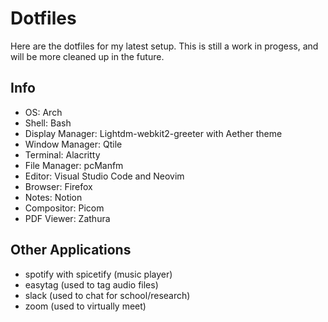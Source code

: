 # Dotfiles
Here are the dotfiles for my latest setup. This is still a work in progess, and will be more cleaned up in the future.

## Info
* OS: Arch
* Shell: Bash
* Display Manager: Lightdm-webkit2-greeter with Aether theme
* Window Manager: Qtile
* Terminal: Alacritty
* File Manager: pcManfm
* Editor: Visual Studio Code and Neovim
* Browser: Firefox
* Notes: Notion
* Compositor: Picom
* PDF Viewer: Zathura

## Other Applications
* spotify with spicetify (music player)
* easytag (used to tag audio files)
* slack (used to chat for school/research)
* zoom (used to virtually meet)
